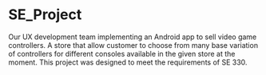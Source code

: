 # SE_Project
Our UX development team implementing an Android app to sell video game controllers.
A store that allow customer to choose from many base variation of controllers for different consoles available in the given store at the moment.
This project was designed to meet the requirements of SE 330.
